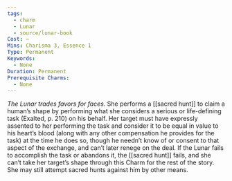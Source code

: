 ```yaml
---
tags:
  - charm
  - Lunar
  - source/lunar-book
Cost: —
Mins: Charisma 3, Essence 1
Type: Permanent
Keywords:
  - None
Duration: Permanent
Prerequisite Charms:
  - None
---
```

*The Lunar trades favors for faces.*
She performs a [[sacred hunt]] to claim a human’s shape by performing what she considers a serious or life-defining task (Exalted, p. 210) on his behalf. Her target must have expressly assented to her performing the task and consider it to be equal in value to his heart’s blood (along with any other compensation he provides for the task) at the time he does so, though he needn’t know of or consent to that aspect of the exchange, and can’t later renege on the deal. If the Lunar fails to accomplish the task or abandons it, the [[sacred hunt]] fails, and she can’t take her target’s shape through this Charm for the rest of the story. She may still attempt sacred hunts against him by other means.